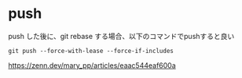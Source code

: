 # push

push した後に、git rebase する場合、以下のコマンドでpushすると良い

`git push --force-with-lease --force-if-includes`

https://zenn.dev/mary_pp/articles/eaac544eaf600a
